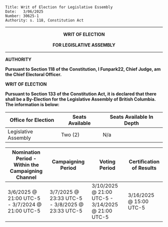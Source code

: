 

	Title: Writ of Election for Legislative Essembly
	Date:	3/06/2025
	Number:	30625-1
	Authority: s. 118, Constitution Act

------

<p align="center"><b>
			    	WRIT OF ELECTION
<br><br>		FOR LEGISLATIVE ASSEMBLY

------

**AUTHORITY**

Pursuant to Section 118 of the Constitution, I Funpark22, Chief Judge, am the Chief Electoral Officer. 

**WRIT OF ELECTION**

Pursuant to Section 133 of the Constitution Act, it is declared that there shall be a By-Election for the Legislative Assembly of British Columbia. The information is below:

| Office for Election | Seats Available      |                                             Seats Available In Depth                                                           |
| ------------------- | ---------------------|------------------------------------------------------------------------------------------------------------------------------- |
| Legislative Assembly|    Two   (2)         | N/a                                                                                                                            | 

| Nomination Period - Within the Campaigning Channel   |  Campaigning Period                                 | Voting Period                                       | Certification of Results |
| ---------------------------------------------------- | --------------------------------------------------- | --------------------------------------------------- | ------------------------ |
| 3/6/2025 @ 21:00 UTC-5 - 3/7/2024 @ 21:00 UTC-5      | 3/7/2025 @ 23:33 UTC-5 - 3/8/2025 @ 23:33 UTC-5     | 3/10/2025 @ 21:00 UTC-5 - 3/14/2025 @ 21:00 UTC-5   | 3/16/2025 @ 15:00 UTC-5  |
